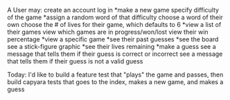 A User may:
  create an account
  log in
  *make a new game
    specify difficulty of the game
    *assign a random word of that difficulty
    choose a word of their own
    choose the # of lives for their game, which defaults to 6
  *view a list of their games
    view which games are in progress/won/lost
    view their win percentage
  *view a specific game
    *see their past guesses
    *see the board
    see a stick-figure graphic
    *see their lives remaining
  *make a guess
    see a message that tells them if their guess is correct or incorrect
    see a message that tells them if their guess is not a valid guess

  Today: I'd like to build a feature test that "plays" the game and passes, then build capyara tests that goes to the index, makes a new game, and makes a guess
